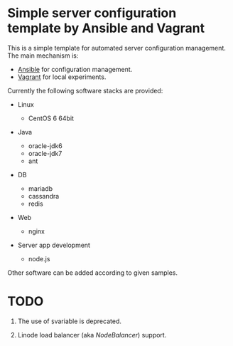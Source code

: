 Simple server configuration template by Ansible and Vagrant
======================

This is a simple template for automated server configuration management.  The main mechanism is:

- [Ansible](http://www.ansibleworks.com/) for configuration management.
- [Vagrant](http://www.vagrantup.com/) for local experiments.


Currently the following software stacks are provided:

- Linux
  - CentOS 6 64bit

- Java
  - oracle-jdk6
  - oracle-jdk7
  - ant

- DB
  - mariadb
  - cassandra
  - redis

- Web
  - nginx

- Server app development
  - node.js

Other software can be added according to given samples.


# TODO

1. The use of `$`variable is deprecated.

2. Linode load balancer (aka *NodeBalancer*) support.
